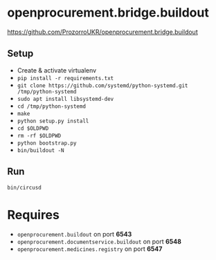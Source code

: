 # openprocurement.bridge.buildout

https://github.com/ProzorroUKR/openprocurement.bridge.buildout


## Setup

- Create & activate virtualenv
- `pip install -r requirements.txt`
- `git clone https://github.com/systemd/python-systemd.git /tmp/python-systemd`
- `sudo apt install libsystemd-dev`
- `cd /tmp/python-systemd`
- `make`
- `python setup.py install`
- `cd $OLDPWD`
- `rm -rf $OLDPWD`
- `python bootstrap.py`
- `bin/buildout -N`


## Run

`bin/circusd`


# Requires
- `openprocurement.buildout` on port **6543**
- `openprocurement.documentservice.buildout` on port **6548**
- `openprocurement.medicines.registry` on port **6547**
